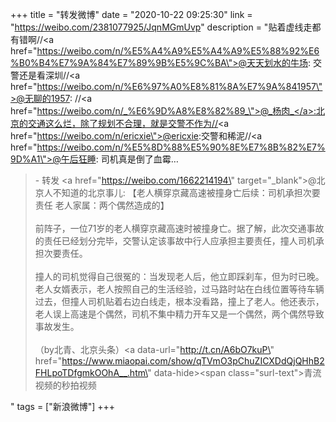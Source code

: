 +++
title = "转发微博"
date = "2020-10-22 09:25:30"
link = "https://weibo.com/2381077925/JqnMGmUvp"
description = "贴着虚线走都有错啊//<a href=\"https://weibo.com/n/%E5%A4%A9%E5%A4%A9%E5%88%92%E6%B0%B4%E7%9A%84%E7%89%9B%E5%9C%BA\">@天天划水的牛场</a>: 交警还是看深圳//<a href=\"https://weibo.com/n/%E6%97%A0%E8%81%8A%E7%9A%841957\">@无聊的1957</a>: //<a href=\"https://weibo.com/n/_%E6%9D%A8%E8%82%89_\">@_杨肉_</a>:北京的交通这么烂，除了规划不合理，就是交警不作为//<a href=\"https://weibo.com/n/ericxie\">@ericxie</a>:交警和稀泥//<a href=\"https://weibo.com/n/%E5%8D%88%E5%90%8E%E7%8B%82%E7%9D%A1\">@午后狂睡</a>: 司机真是倒了血霉…<br><blockquote> - 转发 <a href=\"https://weibo.com/1662214194\" target=\"_blank\">@北京人不知道的北京事儿</a>: 【老人横穿京藏高速被撞身亡后续：司机承担次要责任 老人家属：两个偶然造成的】<br><br>前阵子，一位71岁的老人横穿京藏高速时被撞身亡。据了解，此次交通事故的责任已经划分完毕，交警认定该事故中行人应承担主要责任，撞人司机承担次要责任。<br><br>撞人的司机觉得自己很冤的：当发现老人后，他立即踩刹车，但为时已晚。老人女婿表示，老人按照自己的生活经验，过马路时站在白线位置等待车辆过去，但撞人司机贴着右边白线走，根本没看路，撞上了老人。他还表示，老人误上高速是个偶然，司机不集中精力开车又是一个偶然，两个偶然导致事故发生。<br><br>（by北青、北京头条）<a data-url=\"http://t.cn/A6bO7kuP\" href=\"https://www.miaopai.com/show/qTVmO3pChuZICXDdQjQHhB2FHLpoTDfgmkOOhA__.htm\" data-hide><span class=\"surl-text\">青流视频的秒拍视频</span></a></blockquote>"
tags = ["新浪微博"]
+++
